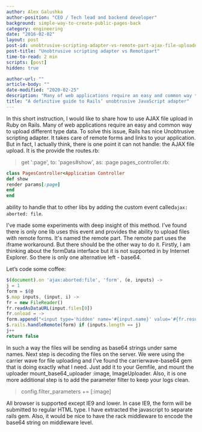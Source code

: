 ```yaml
---
author: Alex Galushka
author-position: "CEO / Tech lead and backend developer"
background: simple-way-to-create-public-pages-back
category: engineering
date: "2016-02-02"
layout: post
post-id: unobtrusive-scripting-adapter-vs-remote-part-ajax-file-uploader
post-title: "Unobtrusive scripting adapter vs Remotipart"
time-to-read: 2 min
scripts: [post]
hidden: true

author-url: ""
article-body: ""
date-modified: "2020-02-25"
description: "Many of web applications require an easy and common way to upload different type data"
title: "A definitive guide to Rails’ unobtrusive JavaScript adapter"
---
```


In this short instruction, I would like to share how to use AJAX file upload in Ruby on Rails. Many of web applications require an easy and common way to upload different type data. To solve this issue, Rails has nice Unobtrusive scripting adapter. It takes care of remote forms and links to your application. But in fact, I actually think, there is one point it can not handle: the AJAX file upload. It is the provide the routes.rb:

> get ':page', to: 'pages#show', as: :page
pages_controller.rb:

```ruby
class PagesController<Application Controller
def show
render params[:page]
end
end
```

ability to handle that to other libs by adding the custom event called`ajax: aborted: file`.


I've made some experiments with deep insight of this method.  I’ve found there is only one lib uses this event and provides the ability to upload files with remote forms. It's named the remote part. The remote part uses the iframe workaround. But there should be the other way to do it.
Firstly, I am thinking about the formData interface but it is not supported in by Internet Explorer. So there is only one alternative left - base64.

Let’s code some coffee:

```javascript
$(document).on 'ajax:aborted:file', 'form', (e, inputs) ->
j = 1
form = $(@
$.map inputs, (input, i) ->
fr = new FileReader()
fr.readAsDataURL(input.files[0])
fr.onload = ->
form.append("<input type='hidden' name='#{input.name}' value='#{fr.result}' />")
$.rails.handleRemote(form) if (inputs.length == j)
j++
return false
```


In such a way the files will be sending as base64 strings under same names. Next step is decoding the files on the server. We were using the carrier wave for file uploading and I've found the carrierwave-base64 gem that is doing exactly what I need.
Just add it to your Gemfile, and mount the uploader mount_base64_uploader :image, ImageUploader.
Also, it is one more additional step is to add the parameter filter to keep your logs clean.

> config.filter_parameters += [:image]

All browser is supported except IE9 and lower. In case IE9, the form will be submitted to regular HTML type.
I have extracted the javascript to separate rails gem. Also, it would be nice to have the rack middleware to encode the base64 string on middleware level.
